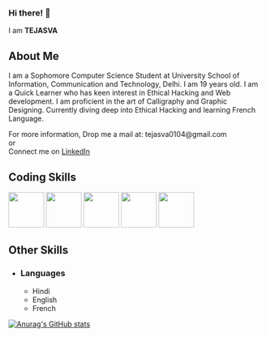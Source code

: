 ### Hi there! 👋

I am **TEJASVA**

## About Me

<p> I am a Sophomore Computer Science Student at University School of Information, Communication and Technology, Delhi. I am 19 years old. I am a Quick Learner who has keen interest in Ethical Hacking and Web development. I am proficient in the art of Calligraphy and Graphic Designing. Currently diving deep into Ethical Hacking and learning French Language.
</p>
For more information, Drop me a mail at: tejasva0104@gmail.com
<br>
or
<br>
Connect me on <a href = "https://www.linkedin.com/in/tejasva-85a36a238/"> LinkedIn </a>

## Coding Skills

<p>
  <img src="https://upload.wikimedia.org/wikipedia/commons/c/c3/Python-logo-notext.svg" height="70px"/>
  <img src="https://www.wired.com/images_blogs/business/2011/08/HTML5_Logo_512.png" height="70px">
  <img src="https://download.logo.wine/logo/MySQL/MySQL-Logo.wine.png" height="70px">
  <img src="https://logos-world.net/wp-content/uploads/2021/11/Canva-New-Logo.png" height="70px">
  <img src="https://upload.wikimedia.org/wikipedia/commons/1/19/C_Logo.png" height="70px">
</p>

## Other Skills

- ### Languages
   - Hindi
   - English
   - French
   
 [![Anurag's GitHub stats](https://github-readme-stats.vercel.app/api?username=Tejasva1701)](https://github.com/anuraghazra/github-readme-stats)

